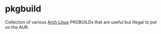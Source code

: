 # pkgbuild
Collection of various [Arch Linux](https://archlinux.org/) PKGBUILDs
that are useful but illegal to put on the AUR.
